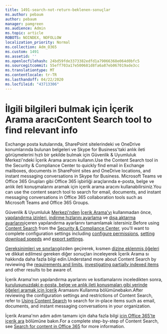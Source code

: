 ```yaml
---
title: 1491-search-not-return-beklenen-sonuçlar
ms.author: pebaum
author: pebaum
manager: pamgreen
ms.audience: Admin
ms.topic: article
ROBOTS: NOINDEX, NOFOLLOW
localization_priority: Normal
ms.collection: Adm_O365
ms.custom: 1491
ms.assetid: ''
ms.openlocfilehash: 24bd59fde3373382edfd1a79066368e064d0bfc5
ms.sourcegitcommit: 55eff703a17e500681d8fa6a87eb067019ade3cc
ms.translationtype: MT
ms.contentlocale: tr-TR
ms.lasthandoff: 04/22/2020
ms.locfileid: "43713306"
---
```

# <a name="content-search-tool-to-find-relevant-info"></a><span data-ttu-id="ff9a8-102">İlgili bilgileri bulmak için İçerik Arama aracı</span><span class="sxs-lookup"><span data-stu-id="ff9a8-102">Content Search tool to find relevant info</span></span>

<span data-ttu-id="ff9a8-103">Exchange posta kutularında, SharePoint sitelerindeki ve OneDrive konumlarında bulunan belgeleri ve Skype for Business'taki anlık ileti görüşmelerini hızlı bir şekilde bulmak için Güvenlik & Uyumluluk Merkezi'ndeki İçerik Arama aracını kullanın.</span><span class="sxs-lookup"><span data-stu-id="ff9a8-103">Use the Content Search tool in the Security & Compliance Center to quickly find email in Exchange mailboxes, documents in SharePoint sites and OneDrive locations, and instant messaging conversations in Skype for Business.</span></span> <span data-ttu-id="ff9a8-104">Microsoft Teams ve Office 365 Grupları gibi Office 365 işbirliği araçlarında e-posta, belge ve anlık ileti konuşmalarını aramak için içerik arama aracını kullanabilirsiniz.</span><span class="sxs-lookup"><span data-stu-id="ff9a8-104">You can use the content search tool to search for email, documents, and instant messaging conversations in Office 365 collaboration tools such as Microsoft Teams and Office 365 Groups.</span></span>


<span data-ttu-id="ff9a8-105">Güvenlik & Uyumluluk [Merkezi'nden](https://sip.protection.office.com/homepage) [İçerik Arama'yı](https://sip.protection.office.com/contentsearchbeta?ContentOnly=1) kullanmadan önce, [yapılandırma izinleri,](https://docs.microsoft.com/office365/securitycompliance/permissions-filtering-for-content-search) [indirme hızlarını ayarlama](https://docs.microsoft.com/office365/securitycompliance/increase-download-speeds-when-exporting-ediscovery-results) ve [dışa aktarma ayarlarını](https://docs.microsoft.com/office365/securitycompliance/disable-reports-when-you-export-content-search-results)içeren yapılandırma ayarlarını tamamlamak istersiniz.</span><span class="sxs-lookup"><span data-stu-id="ff9a8-105">Before using [Content Search](https://sip.protection.office.com/contentsearchbeta?ContentOnly=1) from the [Security & Compliance Center](https://sip.protection.office.com/homepage), you'll want to complete configuration settings including [configure permissions](https://docs.microsoft.com/office365/securitycompliance/permissions-filtering-for-content-search), [setting download speeds](https://docs.microsoft.com/office365/securitycompliance/increase-download-speeds-when-exporting-ediscovery-results) and [export settings](https://docs.microsoft.com/office365/securitycompliance/disable-reports-when-you-export-content-search-results).</span></span>

<span data-ttu-id="ff9a8-106">[Gereksinimleri ve sınırları](https://docs.microsoft.com/office365/securitycompliance/limits-for-content-search)gözden geçirerek, kısmen [dizine eklenmiş öğeleri](https://docs.microsoft.com/office365/securitycompliance/investigating-partially-indexed-items-in-ediscovery) ve dikkat edilmesi gereken diğer sonuçları inceleyerek İçerik Arama sı hakkında daha fazla bilgi edin.</span><span class="sxs-lookup"><span data-stu-id="ff9a8-106">Understand more about Content Search by reviewing the [requirements and limits](https://docs.microsoft.com/office365/securitycompliance/limits-for-content-search), [investigating partially indexed items](https://docs.microsoft.com/office365/securitycompliance/investigating-partially-indexed-items-in-ediscovery) and other results to be aware of.</span></span>

<span data-ttu-id="ff9a8-107">İçerik Arama'nın yapılandırma ayarlarını ve kısıtlamalarını inceledikten sonra, [kuruluşunuzdaki e-posta, belge ve anlık ileti konuşmaları gibi yerinde öğeleri aramak için İçerik</a> Aramasını Kullanma bölümüne](https://docs.microsoft.com/office365/securitycompliance/content-search)bakın.</span><span class="sxs-lookup"><span data-stu-id="ff9a8-107">After reviewing the configuration settings and restrictions of Content Search, refer to [Using Content Search</a> to search for in-place items such as email, documents, and instant messaging conversations in your organization](https://docs.microsoft.com/office365/securitycompliance/content-search).</span></span>

<span data-ttu-id="ff9a8-108">İçerik Arama'nın adım adım tamamı için daha fazla bilgi [için Office 365'te içerik ara](https://docs.microsoft.com/office365/securitycompliance/search-for-content) bölümüne bakın.</span><span class="sxs-lookup"><span data-stu-id="ff9a8-108">For a complete step-by-step of Content Search, see [Search for content in Office 365](https://docs.microsoft.com/office365/securitycompliance/search-for-content) for more information.</span></span>
